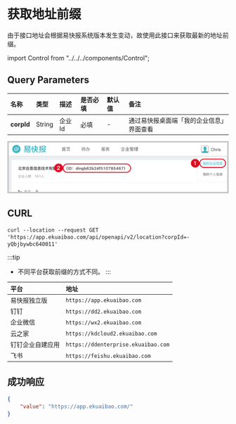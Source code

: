 # 获取地址前缀
由于接口地址会根据易快报系统版本发生变动，故使用此接口来获取最新的地址前缀。

import Control from "../../../components/Control";

<Control
method="GET"
url="/api/openapi/v2/location"
/>

## Query Parameters

| 名称 | 类型 | 描述 | 是否必填 | 默认值 | 备注 |
| :--- | :--- | :--- | :--- |:--- | :--- |
| **corpId** | String |  企业Id  | 必填 | - | 通过易快报桌面端「我的企业信息」界面查看 |

![如何获取验证码](images/corpId.png)

## CURL
```
curl --location --request GET 'https://app.ekuaibao.com/api/openapi/v2/location?corpId=-yQbjbywbc640011'
```

:::tip
- 不同平台获取前缀的方式不同。
:::

| 平台 | 地址 |
| :--- | :--- |
| 易快报独立版     | `https://app.ekuaibao.com` |
| 钉钉           | `https://dd2.ekuaibao.com` |
| 企业微信        | `https://wx2.ekuaibao.com` |
| 云之家          | `https://kdcloud2.ekuaibao.com` |
| 钉钉企业自建应用  | `https://ddenterprise.ekuaibao.com` |
| 飞书            | `https://feishu.ekuaibao.com` |

## 成功响应
```json
{
    "value": "https://app.ekuaibao.com/"
}
```




